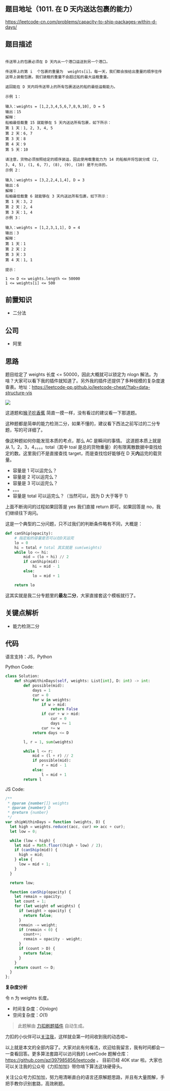 ## 题目地址（1011. 在 D 天内送达包裹的能力）

https://leetcode-cn.com/problems/capacity-to-ship-packages-within-d-days/

## 题目描述

```

传送带上的包裹必须在 D 天内从一个港口运送到另一个港口。

传送带上的第 i  个包裹的重量为  weights[i]。每一天，我们都会按给出重量的顺序往传送带上装载包裹。我们装载的重量不会超过船的最大运载重量。

返回能在 D 天内将传送带上的所有包裹送达的船的最低运载能力。

示例 1：

输入：weights = [1,2,3,4,5,6,7,8,9,10], D = 5
输出：15
解释：
船舶最低载重 15 就能够在 5 天内送达所有包裹，如下所示：
第 1 天：1, 2, 3, 4, 5
第 2 天：6, 7
第 3 天：8
第 4 天：9
第 5 天：10

请注意，货物必须按照给定的顺序装运，因此使用载重能力为 14 的船舶并将包装分成 (2, 3, 4, 5), (1, 6, 7), (8), (9), (10) 是不允许的。
示例 2：

输入：weights = [3,2,2,4,1,4], D = 3
输出：6
解释：
船舶最低载重 6 就能够在 3 天内送达所有包裹，如下所示：
第 1 天：3, 2
第 2 天：2, 4
第 3 天：1, 4
示例 3：

输入：weights = [1,2,3,1,1], D = 4
输出：3
解释：
第 1 天：1
第 2 天：2
第 3 天：3
第 4 天：1, 1

提示：

1 <= D <= weights.length <= 50000
1 <= weights[i] <= 500

```

## 前置知识

- 二分法

## 公司

- 阿里

## 思路

题目给定了 weights 长度 <= 50000，因此大概就可以锁定为 nlogn 解法。为啥？大家可以看下我的插件就知道了。另外我的插件还提供了多种规模的复杂度速查表。地址：https://leetcode-pp.github.io/leetcode-cheat/?tab=data-structure-vis

![](https://p.ipic.vip/8maqov.jpg)

这道题和[猴子吃香蕉](https://github.com/azl397985856/leetcode/blob/master/problems/875.koko-eating-bananas.md) 简直一摸一样，没有看过的建议看一下那道题。

这种题都是简单的能力检测二分，如果不懂的，建议看下西法之前写过的二分专题，写的可详细了。

像这种题如何你能发现本质的考点，那么 AC 是瞬间的事情。 这道题本质上就是从 1，2，3，4，。。。total（其中 toal 是总的货物重量）的有限离散数据中查找给定的数。这里我们不是直接查找 target，而是查找恰好能够在 D 天**内**运完的载货量。

- 容量是 1 可以运完么？
- 容量是 2 可以运完么？
- 容量是 3 可以运完么？
- 。。。
- 容量是 total 可以运完么？（当然可以，因为 D 大于等于 1）

上面不断询问的过程如果回答是 yes 我们直接 return 即可。如果回答是 no，我们继续往下询问。

这是一个典型的二分问题，只不过我们的判断条件略有不同，大概是：

```python
def canShip(opacity):
    # 指定船的容量是否可以在D天运完
    lo = 0
    hi = total # total 其实就是 sum(weights)
    while lo <= hi:
        mid = (lo + hi) // 2
        if canShip(mid):
            hi = mid - 1
        else:
            lo = mid + 1

    return lo
```

这其实就是我二分专题里的**最左二分**，大家直接套这个模板就行了。

## 关键点解析

- 能力检测二分

## 代码

语言支持：JS，Python

Python Code:

```python
class Solution:
    def shipWithinDays(self, weights: List[int], D: int) -> int:
        def possible(mid):
            days = 1
            cur = 0
            for w in weights:
                if w > mid:
                    return False
                if cur + w > mid:
                    cur = 0
                    days += 1
                cur += w
            return days <= D

        l, r = 1, sum(weights)

        while l <= r:
            mid = (l + r) // 2
            if possible(mid):
                r = mid - 1
            else:
                l = mid + 1
        return l

```

JS Code:

```js
/**
 * @param {number[]} weights
 * @param {number} D
 * @return {number}
 */
var shipWithinDays = function (weights, D) {
  let high = weights.reduce((acc, cur) => acc + cur);
  let low = 0;

  while (low < high) {
    let mid = Math.floor((high + low) / 2);
    if (canShip(mid)) {
      high = mid;
    } else {
      low = mid + 1;
    }
  }

  return low;

  function canShip(opacity) {
    let remain = opacity;
    let count = 1;
    for (let weight of weights) {
      if (weight > opacity) {
        return false;
      }
      remain -= weight;
      if (remain < 0) {
        count++;
        remain = opacity - weight;
      }
      if (count > D) {
        return false;
      }
    }
    return count <= D;
  }
};
```

**复杂度分析**

令 n 为 weights 长度。

- 时间复杂度：$O(nlogn)$
- 空间复杂度：$O(1)$

> 此题解由 [力扣刷题插件](https://leetcode-pp.github.io/leetcode-cheat/?tab=solution-template) 自动生成。

力扣的小伙伴可以[关注我](https://leetcode-cn.com/u/fe-lucifer/)，这样就会第一时间收到我的动态啦~

以上就是本文的全部内容了。大家对此有何看法，欢迎给我留言，我有时间都会一一查看回答。更多算法套路可以访问我的 LeetCode 题解仓库：https://github.com/azl397985856/leetcode 。 目前已经 40K star 啦。大家也可以关注我的公众号《力扣加加》带你啃下算法这块硬骨头。

关注公众号力扣加加，努力用清晰直白的语言还原解题思路，并且有大量图解，手把手教你识别套路，高效刷题。

